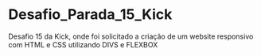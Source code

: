 # Desafio_Parada_15_Kick
Desafio 15 da Kick, onde foi solicitado a criação de um website responsivo com HTML e CSS utilizando DIVS e FLEXBOX
